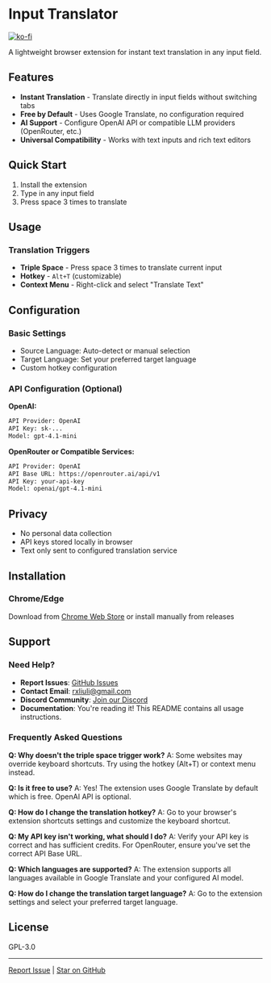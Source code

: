 # Input Translator

[![ko-fi](https://ko-fi.com/img/githubbutton_sm.svg)](https://ko-fi.com/rxliuli)

A lightweight browser extension for instant text translation in any input field.

## Features

- **Instant Translation** - Translate directly in input fields without switching tabs
- **Free by Default** - Uses Google Translate, no configuration required
- **AI Support** - Configure OpenAI API or compatible LLM providers (OpenRouter, etc.)
- **Universal Compatibility** - Works with text inputs and rich text editors

## Quick Start

1. Install the extension
2. Type in any input field
3. Press space 3 times to translate

## Usage

### Translation Triggers

- **Triple Space** - Press space 3 times to translate current input
- **Hotkey** - `Alt+T` (customizable)
- **Context Menu** - Right-click and select "Translate Text"

## Configuration

### Basic Settings

- Source Language: Auto-detect or manual selection
- Target Language: Set your preferred target language
- Custom hotkey configuration

### API Configuration (Optional)

**OpenAI:**

```sh
API Provider: OpenAI
API Key: sk-...
Model: gpt-4.1-mini
```

**OpenRouter or Compatible Services:**

```sh
API Provider: OpenAI
API Base URL: https://openrouter.ai/api/v1
API Key: your-api-key
Model: openai/gpt-4.1-mini
```

## Privacy

- No personal data collection
- API keys stored locally in browser
- Text only sent to configured translation service

## Installation

### Chrome/Edge

Download from [Chrome Web Store](https://chromewebstore.google.com/detail/namibphobdcighbjjojlhcflpnhobjeo) or install manually from releases

## Support

### Need Help?

- **Report Issues**: [GitHub Issues](https://github.com/rxliuli/input-translator/issues)
- **Contact Email**: [rxliuli@gmail.com](mailto:rxliuli@gmail.com)
- **Discord Community**: [Join our Discord](https://discord.gg/fErBc3wYrC)
- **Documentation**: You're reading it! This README contains all usage instructions.

### Frequently Asked Questions

**Q: Why doesn't the triple space trigger work?**
A: Some websites may override keyboard shortcuts. Try using the hotkey (Alt+T) or context menu instead.

**Q: Is it free to use?**
A: Yes! The extension uses Google Translate by default which is free. OpenAI API is optional.

**Q: How do I change the translation hotkey?**
A: Go to your browser's extension shortcuts settings and customize the keyboard shortcut.

**Q: My API key isn't working, what should I do?**
A: Verify your API key is correct and has sufficient credits. For OpenRouter, ensure you've set the correct API Base URL.

**Q: Which languages are supported?**
A: The extension supports all languages available in Google Translate and your configured AI model.

**Q: How do I change the translation target language?**
A: Go to the extension settings and select your preferred target language.

## License

GPL-3.0

---

[Report Issue](https://github.com/rxliuli/input-translator/issues) | [Star on GitHub](https://github.com/rxliuli/input-translator)
